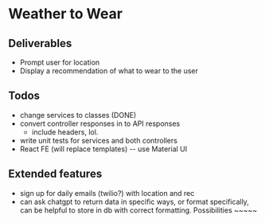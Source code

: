 # Weather to Wear

## Deliverables

- Prompt user for location
- Display a recommendation of what to wear to the user

## Todos

- change services to classes (DONE)
- convert controller responses in to API responses
  - include headers, lol.
- write unit tests for services and both controllers
- React FE (will replace templates) -- use Material UI

## Extended features

- sign up for daily emails (twilio?) with location and rec
- can ask chatgpt to return data in specific ways, or format specifically, can be helpful to store in db with correct formatting. Possibilities ~~~~~
